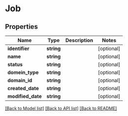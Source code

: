 # Job

## Properties
Name | Type | Description | Notes
------------ | ------------- | ------------- | -------------
**identifier** | **string** |  | [optional] 
**name** | **string** |  | [optional] 
**status** | **string** |  | [optional] 
**domein_type** | **string** |  | [optional] 
**domain_id** | **string** |  | [optional] 
**created_date** | **string** |  | [optional] 
**modified_date** | **string** |  | [optional] 

[[Back to Model list]](../../README.md#documentation-for-models) [[Back to API list]](../../README.md#documentation-for-api-endpoints) [[Back to README]](../../README.md)

